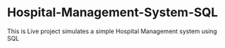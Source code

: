 ﻿# Hospital-Management-System-SQL
This is Live project simulates a simple  Hospital Management system using SQL

